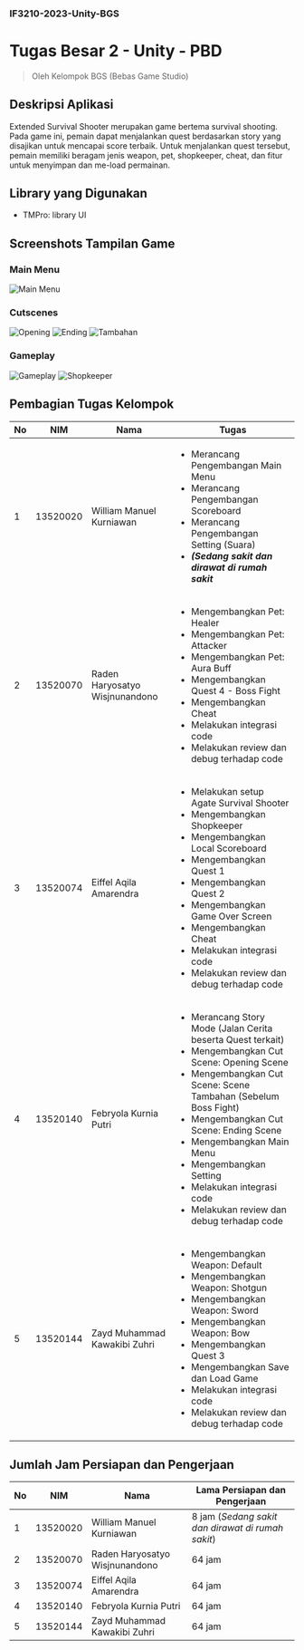 ### IF3210-2023-Unity-BGS

# Tugas Besar 2 - Unity - PBD

> Oleh Kelompok BGS (Bebas Game Studio)

## Deskripsi Aplikasi

Extended Survival Shooter merupakan game bertema survival shooting. Pada game ini, pemain dapat menjalankan quest berdasarkan story yang disajikan untuk mencapai score terbaik. Untuk menjalankan quest tersebut, pemain memiliki beragam jenis weapon, pet, shopkeeper, cheat, dan fitur untuk menyimpan dan me-load permainan.

## Library yang Digunakan

-   TMPro: library UI

## Screenshots Tampilan Game

### Main Menu

![Main Menu](screenshot/main_menu.jpg)

### Cutscenes

![Opening](screenshot/opening.jpg)
![Ending](screenshot/ending.jpg)
![Tambahan](screenshot/tambahan.jpg)

### Gameplay

![Gameplay](screenshot/gameplay.jpg)
![Shopkeeper](screenshot/shopkeeper.jpg)

## Pembagian Tugas Kelompok

| No  | NIM      | Nama                           | Tugas                                                                                                                                                                                                                                                                                                                                                                                         |
| --- | -------- | ------------------------------ | --------------------------------------------------------------------------------------------------------------------------------------------------------------------------------------------------------------------------------------------------------------------------------------------------------------------------------------------------------------------------------------------- |
| 1   | 13520020 | William Manuel Kurniawan       | <ul><li>Merancang Pengembangan Main Menu</li><li>Merancang Pengembangan Scoreboard</li><li>Merancang Pengembangan Setting (Suara)</li><li>**_(Sedang sakit dan dirawat di rumah sakit_**</li></ul>                                                                                                                                                                                            |
| 2   | 13520070 | Raden Haryosatyo Wisjnunandono | <ul><li>Mengembangkan Pet: Healer</li><li>Mengembangkan Pet: Attacker</li><li>Mengembangkan Pet: Aura Buff</li><li>Mengembangkan Quest 4 - Boss Fight</li><li>Mengembangkan Cheat</li><li>Melakukan integrasi code</li><li>Melakukan review dan debug terhadap code</li></ul>                                                                                                                 |
| 3   | 13520074 | Eiffel Aqila Amarendra         | <ul><li>Melakukan setup Agate Survival Shooter</li><li>Mengembangkan Shopkeeper</li><li>Mengembangkan Local Scoreboard</li><li>Mengembangkan Quest 1</li><li>Mengembangkan Quest 2</li><li>Mengembangkan Game Over Screen</li><li>Mengembangkan Cheat</li><li>Melakukan integrasi code</li><li>Melakukan review dan debug terhadap code</li></ul>                                             |
| 4   | 13520140 | Febryola Kurnia Putri          | <ul><li>Merancang Story Mode (Jalan Cerita beserta Quest terkait)</li><li>Mengembangkan Cut Scene: Opening Scene</li><li>Mengembangkan Cut Scene: Scene Tambahan (Sebelum Boss Fight)</li><li>Mengembangkan Cut Scene: Ending Scene</li><li>Mengembangkan Main Menu</li><li>Mengembangkan Setting</li><li>Melakukan integrasi code</li><li>Melakukan review dan debug terhadap code</li></ul> |
| 5   | 13520144 | Zayd Muhammad Kawakibi Zuhri   | <ul><li>Mengembangkan Weapon: Default</li><li>Mengembangkan Weapon: Shotgun</li><li>Mengembangkan Weapon: Sword</li><li>Mengembangkan Weapon: Bow</li><li>Mengembangkan Quest 3</li><li>Mengembangkan Save dan Load Game</li><li>Melakukan integrasi code</li><li>Melakukan review dan debug terhadap code</li></ul>                                                                          |

## Jumlah Jam Persiapan dan Pengerjaan

| No  | NIM      | Nama                           | Lama Persiapan dan Pengerjaan                     |
| --- | -------- | ------------------------------ | ------------------------------------------------- |
| 1   | 13520020 | William Manuel Kurniawan       | 8 jam (_Sedang sakit dan dirawat di rumah sakit_) |
| 2   | 13520070 | Raden Haryosatyo Wisjnunandono | 64 jam                                            |
| 3   | 13520074 | Eiffel Aqila Amarendra         | 64 jam                                            |
| 4   | 13520140 | Febryola Kurnia Putri          | 64 jam                                            |
| 5   | 13520144 | Zayd Muhammad Kawakibi Zuhri   | 64 jam                                            |
